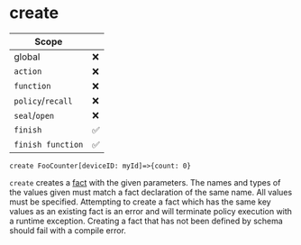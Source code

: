 # create

<div class="right">

| Scope  | |
|--------|----|
| global | ❌ |
| `action` | ❌ |
| `function` | ❌ |
| `policy`/`recall` | ❌ |
| `seal`/`open` | ❌ |
| `finish` | ✅ |
| `finish function` | ✅ |

</div>

```
create FooCounter[deviceID: myId]=>{count: 0}
```

`create` creates a [fact](../top-level/facts.md) with the given
parameters. The names and types of the values given must match a fact
declaration of the same name. All values must be specified. Attempting
to create a fact which has the same key values as an existing fact is an
error and will terminate policy execution with a runtime exception.
Creating a fact that has not been defined by schema should fail with a
compile error.